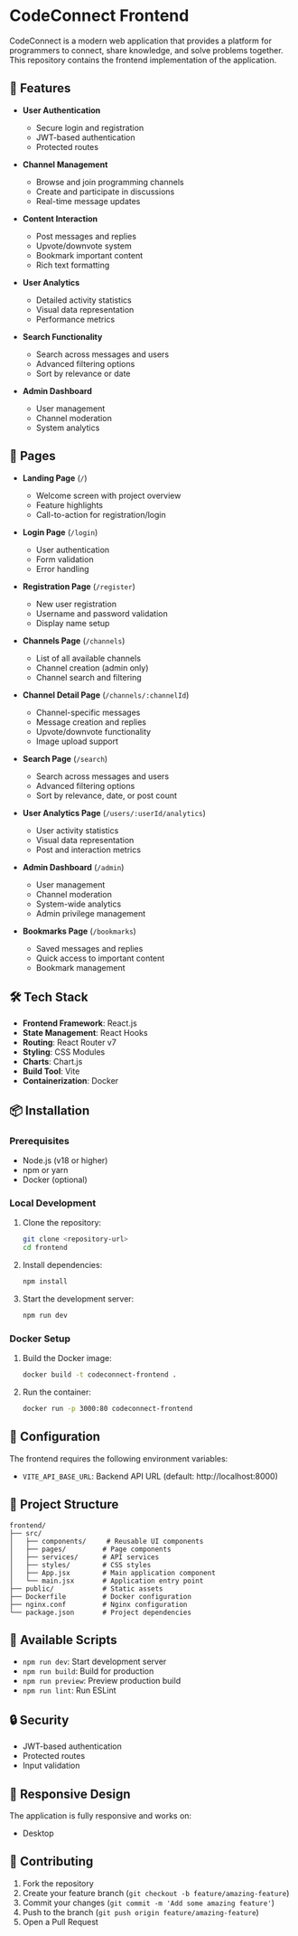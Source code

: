 # CodeConnect Frontend

CodeConnect is a modern web application that provides a platform for programmers to connect, share knowledge, and solve problems together. This repository contains the frontend implementation of the application.

## 🚀 Features

- **User Authentication**
  - Secure login and registration
  - JWT-based authentication
  - Protected routes

- **Channel Management**
  - Browse and join programming channels
  - Create and participate in discussions
  - Real-time message updates

- **Content Interaction**
  - Post messages and replies
  - Upvote/downvote system
  - Bookmark important content
  - Rich text formatting

- **User Analytics**
  - Detailed activity statistics
  - Visual data representation
  - Performance metrics

- **Search Functionality**
  - Search across messages and users
  - Advanced filtering options
  - Sort by relevance or date

- **Admin Dashboard**
  - User management
  - Channel moderation
  - System analytics

## 📄 Pages

- **Landing Page** (`/`)
  - Welcome screen with project overview
  - Feature highlights
  - Call-to-action for registration/login

- **Login Page** (`/login`)
  - User authentication
  - Form validation
  - Error handling

- **Registration Page** (`/register`)
  - New user registration
  - Username and password validation
  - Display name setup

- **Channels Page** (`/channels`)
  - List of all available channels
  - Channel creation (admin only)
  - Channel search and filtering

- **Channel Detail Page** (`/channels/:channelId`)
  - Channel-specific messages
  - Message creation and replies
  - Upvote/downvote functionality
  - Image upload support

- **Search Page** (`/search`)
  - Search across messages and users
  - Advanced filtering options
  - Sort by relevance, date, or post count

- **User Analytics Page** (`/users/:userId/analytics`)
  - User activity statistics
  - Visual data representation
  - Post and interaction metrics

- **Admin Dashboard** (`/admin`)
  - User management
  - Channel moderation
  - System-wide analytics
  - Admin privilege management

- **Bookmarks Page** (`/bookmarks`)
  - Saved messages and replies
  - Quick access to important content
  - Bookmark management

## 🛠️ Tech Stack

- **Frontend Framework**: React.js
- **State Management**: React Hooks
- **Routing**: React Router v7
- **Styling**: CSS Modules
- **Charts**: Chart.js
- **Build Tool**: Vite
- **Containerization**: Docker

## 📦 Installation

### Prerequisites

- Node.js (v18 or higher)
- npm or yarn
- Docker (optional)

### Local Development

1. Clone the repository:
   ```bash
   git clone <repository-url>
   cd frontend
   ```

2. Install dependencies:
   ```bash
   npm install
   ```

3. Start the development server:
   ```bash
   npm run dev
   ```

### Docker Setup

1. Build the Docker image:
   ```bash
   docker build -t codeconnect-frontend .
   ```

2. Run the container:
   ```bash
   docker run -p 3000:80 codeconnect-frontend
   ```

## 🔧 Configuration

The frontend requires the following environment variables:

- `VITE_API_BASE_URL`: Backend API URL (default: http://localhost:8000)

## 📁 Project Structure

```
frontend/
├── src/
│   ├── components/     # Reusable UI components
│   ├── pages/         # Page components
│   ├── services/      # API services
│   ├── styles/        # CSS styles
│   ├── App.jsx        # Main application component
│   └── main.jsx       # Application entry point
├── public/            # Static assets
├── Dockerfile         # Docker configuration
├── nginx.conf         # Nginx configuration
└── package.json       # Project dependencies
```

## 🚀 Available Scripts

- `npm run dev`: Start development server
- `npm run build`: Build for production
- `npm run preview`: Preview production build
- `npm run lint`: Run ESLint

## 🔒 Security

- JWT-based authentication
- Protected routes
- Input validation


## 📱 Responsive Design

The application is fully responsive and works on:
- Desktop


## 🤝 Contributing

1. Fork the repository
2. Create your feature branch (`git checkout -b feature/amazing-feature`)
3. Commit your changes (`git commit -m 'Add some amazing feature'`)
4. Push to the branch (`git push origin feature/amazing-feature`)
5. Open a Pull Request



